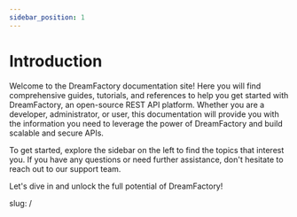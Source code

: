 ```yaml
---
sidebar_position: 1
---
```


# Introduction

Welcome to the DreamFactory documentation site! Here you will find comprehensive guides, tutorials, and references to help you get started with DreamFactory, an open-source REST API platform. Whether you are a developer, administrator, or user, this documentation will provide you with the information you need to leverage the power of DreamFactory and build scalable and secure APIs.

To get started, explore the sidebar on the left to find the topics that interest you. If you have any questions or need further assistance, don't hesitate to reach out to our support team.

Let's dive in and unlock the full potential of DreamFactory!


slug: /
